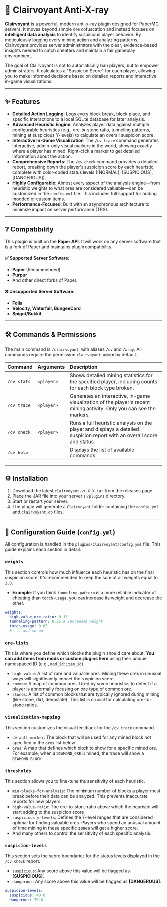 # 👀 Clairvoyant Anti-X-ray

**Clairvoyant** is a powerful, modern anti-x-ray plugin designed for PaperMC servers. It moves beyond simple ore obfuscation and instead focuses on **intelligent data analysis** to identify suspicious player behavior. By meticulously logging every mining action and analyzing patterns, Clairvoyant provides server administrators with the clear, evidence-based insights needed to catch cheaters and maintain a fair gameplay environment.

The goal of Clairvoyant is not to automatically ban players, but to empower administrators. It calculates a "Suspicion Score" for each player, allowing you to make informed decisions based on detailed reports and interactive in-game visualizations.

-----

## ✨ Features

* **Detailed Action Logging**: Logs every block break, block place, and specific interactions to a local SQLite database for later analysis.
* **Advanced Heuristic Engine**: Analyzes player data against multiple configurable heuristics (e.g., ore-to-stone ratio, tunneling patterns, mining at suspicious Y-levels) to calculate an overall suspicion score.
* **Interactive In-Game Visualization**: The `/cv trace` command generates interactive, admin-only visual markers in the world, showing exactly where a player has mined. Right-click a marker to get detailed information about the action.
* **Comprehensive Reports**: The `/cv check` command provides a detailed report, breaking down the player's suspicion score by each heuristic, complete with color-coded status levels ([NORMAL], [SUSPICIOUS], [DANGEROUS]).
* **Highly Configurable**: Almost every aspect of the analysis engine—from heuristic weights to what ores are considered valuable—can be customized in the `config.yml` file. This includes full support for adding modded or custom items.
* **Performance-Focused**: Built with an asynchronous architecture to minimize impact on server performance (TPS).

-----

## ❔ Compatibility

This plugin is built on the **Paper API**. It will work on any server software that is a fork of Paper and maintains plugin compatibility.

#### ✅ Supported Server Software:

* **Paper** (Recommended)
* **Purpur**
* And other direct forks of Paper.

#### ❌ Unsupported Server Software:

* **Folia**
* **Velocity, Waterfall, BungeeCord**
* **Spigot/Bukkit**

-----

## 🛠️ Commands & Permissions

The main command is `/clairvoyant`, with aliases `/cv` and `/xray`. All commands require the permission `clairvoyant.admin` by default.

| Command | Arguments | Description |
| :--- | :--- | :--- |
| `/cv stats` | `<player>` | Shows detailed mining statistics for the specified player, including counts for each block type broken. |
| `/cv trace` | `<player>` | Generates an interactive, in-game visualization of the player's recent mining activity. Only you can see the markers. |
| `/cv check`| `<player>` | Runs a full heuristic analysis on the player and displays a detailed suspicion report with an overall score and status. |
| `/cv help` | | Displays the list of available commands. |

-----

## ⚙️ Installation

1.  Download the latest `clairvoyant-vX.X.X.jar` from the releases page.
2.  Place the JAR file into your server's `/plugins` directory.
3.  Start or restart your server.
4.  The plugin will generate a `Clairvoyant` folder containing the `config.yml` and `clairvoyant.db` files.

-----

## 🔧 Configuration Guide (`config.yml`)

All configuration is handled in the `plugins/Clairvoyant/config.yml` file. This guide explains each section in detail.

### `weights`

This section controls how much influence each heuristic has on the final suspicion score. It's recommended to keep the sum of all weights equal to `1.0`.

* **Example**: If you think `tunneling-pattern` is a more reliable indicator of cheating than `torch-usage`, you can increase its weight and decrease the other.

<!-- end list -->

```yaml
weights:
  high-value-ore-ratio: 0.15
  tunneling-pattern: 0.25 # Increased weight
  torch-usage: 0.05
  # ... and so on
```

### `ore-lists`

This is where you define which blocks the plugin should care about. **You can add items from mods or custom plugins here** using their unique namespaced ID (e.g., `mod_id:item_id`).

* `high-value`: A list of rare and valuable ores. Mining these ores in unusual ways will significantly impact the suspicion score.
* `common`: A map of common ores. Used by some heuristics to detect if a player is abnormally focusing on one type of common ore.
* `stones`: A list of common blocks that are typically ignored during mining (like stone, dirt, deepslate). This list is crucial for calculating ore-to-stone ratios.

### `visualization-mapping`

This section customizes the visual feedback for the `/cv trace` command.

* `default-marker`: The block that will be used for any mined block not specified in the `ores` list below.
* `ores`: A map that defines which block to show for a specific mined ore. For example, when a `DIAMOND_ORE` is mined, the trace will show a `DIAMOND_BLOCK`.

### `thresholds`

This section allows you to fine-tune the sensitivity of each heuristic.

* `min-blocks-for-analysis`: The minimum number of blocks a player must break before their data can be analyzed. This prevents inaccurate reports for new players.
* `high-value-ratio`: The ore-to-stone ratio above which the heuristic will start adding to the suspicion score.
* `suspicious-y-levels`: Defines the Y-level ranges that are considered optimal for finding valuable ores. Players who spend an unusual amount of time mining in these specific zones will get a higher score.
* And many others to control the sensitivity of each specific analysis.

### `suspicion-levels`

This section sets the score boundaries for the status levels displayed in the `/cv check` report.

* `suspicious`: Any score above this value will be flagged as **[SUSPICIOUS]**.
* `dangerous`: Any score above this value will be flagged as **[DANGEROUS]**.

<!-- end list -->

```yaml
suspicion-levels:
  suspicious: 40.0
  dangerous: 70.0
```